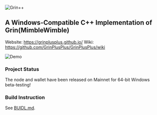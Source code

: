 ![Grin++](https://github.com/GrinPlusPlus/GrinPlusPlus/blob/master/Logo.png "Grin++")
## A Windows-Compatible C++ Implementation of Grin(MimbleWimble)

Website: https://grinplusplus.github.io/
Wiki: https://github.com/GrinPlusPlus/GrinPlusPlus/wiki

![Demo](https://grinplusplus.github.io/static/media/SendViaFile.254770b3.gif)

### Project Status
The node and wallet have been released on Mainnet for 64-bit Windows beta-testing!

### Build Instruction
See [BUIDL.md](BUIDL.md).
